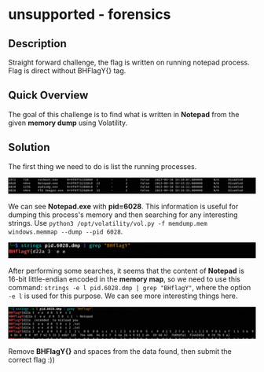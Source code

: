 # unsupported - forensics

## Description

Straight forward challenge, the flag is written on running notepad process. Flag is direct without BHFlagY{} tag.

## Quick Overview

The goal of this challenge is to find what is written in **Notepad** from the given **memory dump** using Volatility.

## Solution

The first thing we need to do is list the running processes.

!["pslist"](pslist.png)

We can see **Notepad.exe** with **pid=6028**. This information is useful for dumping this process's memory and then searching for any interesting strings. Use `python3 /opt/volatility/vol.py -f memdump.mem windows.memmap --dump --pid 6028`.

!["bad_strings"](bad_strings.png)

After performing some searches, it seems that the content of **Notepad** is 16-bit little-endian encoded in the **memory map**, so we need to use this command: `strings -e l pid.6028.dmp | grep "BHflagY"`, where the option `-e l` is used for this purpose. We can see more interesting things here.

!["success_strings"](success_strings.png)

Remove **BHFlagY{}** and spaces from the data found, then submit the correct flag :))
